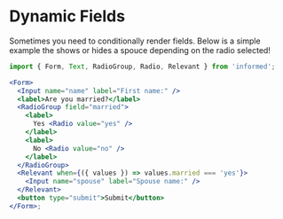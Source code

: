 # Dynamic Fields

Sometimes you need to conditionally render fields. Below is a simple
example the shows or hides a spouce depending on the radio selected!

<!-- STORY -->

```jsx
import { Form, Text, RadioGroup, Radio, Relevant } from 'informed';

<Form>
  <Input name="name" label="First name:" />
  <label>Are you married?</label>
  <RadioGroup field="married">
    <label>
      Yes <Radio value="yes" />
    </label>
    <label>
      No <Radio value="no" />
    </label>
  </RadioGroup>
  <Relevant when={({ values }) => values.married === 'yes'}>
    <Input name="spouse" label="Spouse name:" />
  </Relevant>
  <button type="submit">Submit</button>
</Form>;
```
